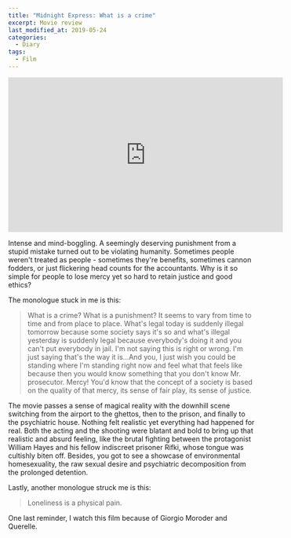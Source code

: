 ```yaml
---
title: "Midnight Express: What is a crime"
excerpt: Movie review
last_modified_at: 2019-05-24
categories:
  - Diary
tags:
  - Film
---
```


<iframe width="560" height="315" src="https://www.youtube.com/embed/lhuutAnXBzQ" title="YouTube video player" frameborder="0" allow="accelerometer; autoplay; clipboard-write; encrypted-media; gyroscope; picture-in-picture" allowfullscreen></iframe>

Intense and mind-boggling. A seemingly deserving punishment from a stupid mistake turned out
to be violating humanity. Sometimes people weren't treated as people - sometimes they're 
benefits, sometimes cannon fodders, or just flickering head counts for the accountants. Why
is it so simple for people to lose mercy yet so hard to retain justice and good ethics?

The monologue stuck in me is this:

> What is a crime? What is a punishment? It seems to vary from time to time and from place
> to place. What's legal today is suddenly illegal tomorrow because some society says it's
> so and what's illegal yesterday is suddenly legal because everybody's doing it and you
> can't put everybody in jail. I'm not saying this is right or wrong. I'm just saying that's
> the way it is...And you, I just wish you could be standing where I'm standing right now
> and feel what that feels like because then you would know something that you don't know
> Mr. prosecutor. Mercy! You'd know that the concept of a society is based on the quality of
> that mercy, its sense of fair play, its sense of justice. 

The movie passes a sense of magical reality with the downhill scene switching from the
airport to the ghettos, then to the prison, and finally to the psychiatric house. Nothing
felt realistic yet everything had happened for real. Both the acting and the shooting were
blatant and bold to bring up that realistic and absurd feeling, like the brutal fighting
between the protagonist William Hayes and his fellow indiscreet prisoner Rifki, whose
tongue was cultishly biten off. Besides, you got to see a showcase of environmental 
homesexuality, the raw sexual desire and psychiatric decomposition from the prolonged
detention.

Lastly, another monologue struck me is this:

> Loneliness is a physical pain.

One last reminder, I watch this film because of Giorgio Moroder and Querelle.
